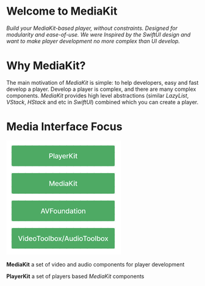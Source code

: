 # Welcome to MediaKit

*Build your MediaKit-based player, without constraints. Designed for modularity and ease-of-use. We were Inspired by the SwiftUI design and want to make player development no more complex than UI develop.*

# Why MediaKit?

The main motivation of *MediaKit* is simple: to help developers, easy and fast develop a player. Develop a player is complex, and there are many complex components. _MediaKit_ provides high level abstractions (similar _LazyList_, _VStack_, _HStack_ and etc in _SwiftUI_) combined which you can create a player.

# Media Interface Focus

<img src="Media Interface Focus.png" alt="drawing" width="300"/>

**MediaKit** a set of video and audio components for player development

**PlayerKit** a set of players based _MediaKit_ components
